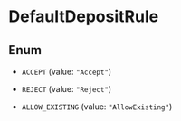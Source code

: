 

# DefaultDepositRule

## Enum


* `ACCEPT` (value: `"Accept"`)

* `REJECT` (value: `"Reject"`)

* `ALLOW_EXISTING` (value: `"AllowExisting"`)



